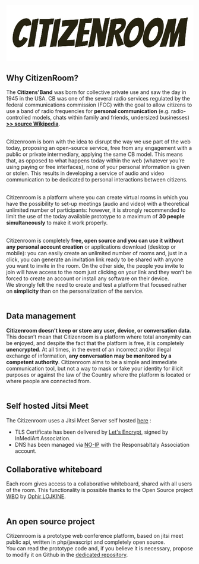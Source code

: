 <img src="web/assets/img/logo_black.png">

## Why CitizenRoom?

The <strong>Citizens'Band</strong> was born for collective private use and saw the day in 1945 in the USA. CB was one of the several radio services regulated by the federal communications commission (FCC) with the goal to allow citizens to use a band of radio frequencies for <strong>personal communication</strong> (e.g. radio-controlled models, chats within family and friends, undersized businesses) <strong><a href='https://en.wikipedia.org/wiki/Citizens_band_radio'> >> source Wikipedia</a></strong>.
<br><br>

Citizenroom is born with the idea to disrupt the way we use part of the web today, proposing an open-source service, free from any engagement with a public or private intermediary, applying the same CB model. This means that, as opposed to what happens today within the web (whatever you’re using paying or free interfaces), none of your personal information is given or stolen. This results in developing a service of audio and video communication to be dedicated to personal interactions between citizens.<br><br>

Citizenroom is a platform where you can create virtual rooms in which you have the possibility to set-up meetings (audio and video) with a theoretical unlimited number of participants: however, it is strongly recommended to limit the use of the today available prototype to a maximum of <strong>30 people simultaneously</strong> to make it work properly.<br><br>

Citizenroom is completely <strong>free, open source and you can use it without any personal account creation</strong> or applications download (desktop or mobile): you can easily create an unlimited number of rooms and, just in a click, you can generate an invitation link ready to be shared with anyone you want to invite in the room. On the other side, the people you invite to join will have access to the room just clicking on your link and they won’t be forced to create an account or install any software on their device.<br>
We strongly felt the need to create and test a platform that focused rather on <strong>simplicity</strong> than on the personalization of the service.<br><br>

## Data management
<strong>Citizenroom doesn’t keep or store any user, device, or conversation data</strong>. This doesn’t mean that Citizenroom is a platform where total anonymity can be enjoyed, and despite the fact that the platform is free, it is completely <strong>unencrypted</strong>. At all times, in the event of an incorrect and/or illegal exchange of information, <strong>any conversation may be monitored by a competent authority</strong>. Citizenroom aims to be a simple and immediate communication tool, but not a way to mask or fake your identity for illicit purposes or against the law of the Country where the platform is located or where people are connected from.<br><br>

## Self hosted Jitsi Meet
The Citizenroom uses a Jitsi Meet Server self hosted <a href='https://citizenroom.ddns.net'>here</a> : 
- TLS Certificate has been delivered by <a href='https://letsencrypt.org/'>Let's Encrypt</a>, signed by InMediArt Association.
- DNS has been managed via <a href='https://www.noip.com/'>NO-IP</a> with the ResponsabItaly Association account.

## Collaborative whiteboard
Each room gives access to a collaborative whiteboard, shared with all users of the room.
This functionality is possible thanks to the Open Source project <a href='https://wbo.ophir.dev/'>WBO</a> by <a href='https://ophir.dev/'>Ophir LOJKINE</a>.<br><br>

## An open source project
Citizenroom is a prototype web conference platform, based on jitsi meet public api, written in php/javascript and completely open source.<br>
You can read the prototype code and, if you believe it is necessary, propose to modify it on Github in the <a href='https://github.com/gvincenzi/citizenroom'>dedicated repository</a>.
